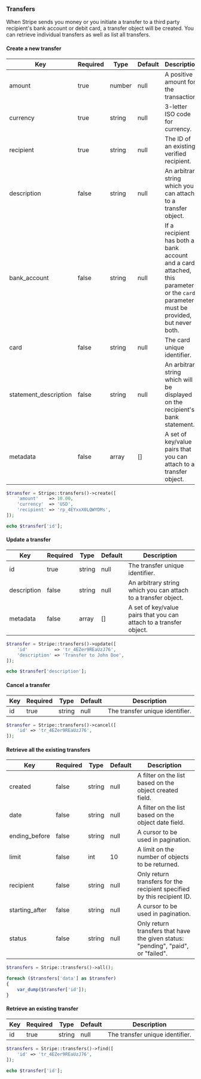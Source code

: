 ### Transfers

When Stripe sends you money or you initiate a transfer to a third party recipient's bank account or debit card, a transfer object will be created. You can retrieve individual transfers as well as list all transfers.

#### Create a new transfer

Key                   | Required | Type   | Default | Description
--------------------- | -------- | ------ | ------- | --------------------------
amount                | true     | number | null    | A positive amount for the transaction.
currency              | true     | string | null    | 3-letter ISO code for currency.
recipient             | true     | string | null    | The ID of an existing, verified recipient.
description           | false    | string | null    | An arbitrary string which you can attach to a transfer object.
bank_account          | false    | string | null    | If a recipient has both a bank account and a card attached, this parameter or the `card` parameter must be provided, but never both.
card                  | false    | string | null    | The card unique identifier.
statement_description | false    | string | null    | An arbitrary string which will be displayed on the recipient's bank statement.
metadata              | false    | array  | []      | A set of key/value pairs that you can attach to a transfer object.

```php
$transfer = Stripe::transfers()->create([
	'amount'    => 10.00,
	'currency'  => 'USD',
	'recipient' => 'rp_4EYxxX0LQWYDMs',
]);

echo $transfer['id'];
```

#### Update a transfer

Key         | Required | Type    | Default | Description
----------- | -------- | ------- | ------- | -----------------------------------
id          | true     | string  | null    | The transfer unique identifier.
description | false    | string  | null    | An arbitrary string which you can attach to a transfer object.
metadata    | false    | array   | []      | A set of key/value pairs that you can attach to a transfer object.

```php
$transfer = Stripe::transfers()->update([
	'id'          => 'tr_4EZer9REaUzJ76',
	'description' => 'Transfer to John Doe',
]);

echo $transfer['description'];
```

#### Cancel a transfer

Key | Required | Type    | Default | Description
--- | -------- | ------- | ------- | -------------------------------------------
id  | true     | string  | null    | The transfer unique identifier.

```php
$transfer = Stripe::transfers()->cancel([
	'id' => 'tr_4EZer9REaUzJ76',
]);
```

#### Retrieve all the existing transfers

Key            | Required | Type   | Default | Description
-------------- | -------- | ------ | ------- | ---------------------------------
created        | false    | string | null    | A filter on the list based on the object created field.
date           | false    | string | null    | A filter on the list based on the object date field.
ending_before  | false    | string | null    | A cursor to be used in pagination.
limit          | false    | int    | 10      | A limit on the number of objects to be returned.
recipient      | false    | string | null    | Only return transfers for the recipient specified by this recipient ID.
starting_after | false    | string | null    | A cursor to be used in pagination.
status         | false    | string | null    | Only return transfers that have the given status: "pending", "paid", or "failed".

```php
$transfers = Stripe::transfers()->all();

foreach ($transfers['data'] as $transfer)
{
	var_dump($transfer['id']);
}
```

#### Retrieve an existing transfer

Key | Required | Type   | Default | Description
--- | -------- | ------ | ------- | --------------------------------------------
id  | true     | string | null    | The transfer unique identifier.

```php
$transfers = Stripe::transfers()->find([
	'id' => 'tr_4EZer9REaUzJ76',
]);

echo $transfer['id'];
```
